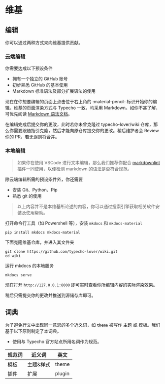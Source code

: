 # 维基

## 编辑

你可以通过两种方式来向维基提供贡献。

### 云端编辑

你需要达成以下预设条件

- 拥有一个独立的 GitHub 账号
- 初步熟悉 GitHub 的基本使用
- Markdown 标准语法及部分扩展语法的使用

现在在你想要编辑的页面上点击位于右上角的 :material-pencil: 标识开始你的编辑。维基的页面渲染方式与 Typecho 一致，均采用 Markdown。如你不甚了解，可优先阅读 [Markdown 语法文档](https://cyent.github.io/markdown-with-mkdocs-material/syntax/main/)。

在编辑完成后提交你的更改，此时若你未曾克隆过 typecho-lover/wiki 仓库，那么你需要跟随指引克隆，然后才能向原仓库提交你的更改。稍后维护者会 Review 你的 PR，若无误则将合并。

### 本地编辑

> 如果你在使用 VSCode 进行文本编辑，那么我们推荐你配合 [markdownlint](https://github.com/DavidAnson/vscode-markdownlint.git) 插件一同使用，以便检测 markdown 的语法是否符合规范。

除云端编辑所需的预设条件外，你还需要

- 安装 Git、Python、Pip
- 熟悉 git 的使用

> 以上内容并不是本维基所论述的内容，你可以通过搜索引擎获取相关软件安装及使用帮助。

打开命令行工具（如 Powershell 等），安装 `mkdocs` 和 `mkdocs-material`

``` shell
pip install mkdocs mkdocs-material
```

下面克隆维基仓库，并进入其文件夹

``` shell
git clone https://github.com/typecho-lover/wiki.git
cd wiki
```

运行 mkdocs 的本地服务

``` shell
mkdocs serve
```

现在打开 `http://127.0.0.1:8000` 即可实时查看你所编辑内容的实际渲染效果。

稍后只需提交你的更改并推送到源储存库即可。

## 词典

为了避免行文中出现同一意思的多个近义词，如 **`theme`** 被写作 主题 或 模板。我们基于以下原则制定了本词典。

- 使用与 Typecho 官方站点所用名词作为规范。

| 规范词 | 近义词 | 英文 |
| - | - | - |
| 模板 | 主题&样式 | theme |
| 插件 | 扩展 | plugin |
